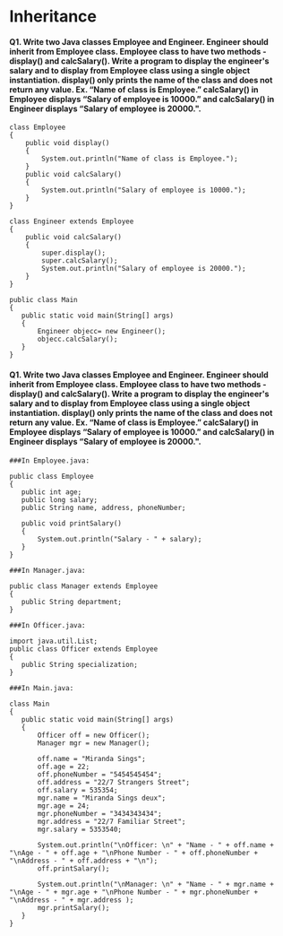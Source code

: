 # Inheritance

#### Q1. Write two Java classes Employee and Engineer. Engineer should inherit from Employee class. Employee class to have two methods - display() and calcSalary(). Write a program to display the engineer's salary and to display from Employee class using a single object instantiation. display() only prints the name of the class and does not return any value. Ex. “Name of class is Employee.” calcSalary() in Employee displays “Salary of employee is 10000.” and calcSalary() in Engineer displays “Salary of employee is 20000.".
```
class Employee
{
    public void display()
    {
        System.out.println("Name of class is Employee."); 
    }
    public void calcSalary()
    {
        System.out.println("Salary of employee is 10000."); 
    }
}
 
class Engineer extends Employee
{
    public void calcSalary()
    {
        super.display();
        super.calcSalary();
        System.out.println("Salary of employee is 20000."); 
    }
}
 
public class Main
{
   public static void main(String[] args)
   {
       Engineer objecc= new Engineer();
       objecc.calcSalary();
   }
}
```

#### Q1. Write two Java classes Employee and Engineer. Engineer should inherit from Employee class. Employee class to have two methods - display() and calcSalary(). Write a program to display the engineer's salary and to display from Employee class using a single object instantiation. display() only prints the name of the class and does not return any value. Ex. “Name of class is Employee.” calcSalary() in Employee displays “Salary of employee is 10000.” and calcSalary() in Engineer displays “Salary of employee is 20000.".
```
###In Employee.java:
 
public class Employee
{  
   public int age;
   public long salary;
   public String name, address, phoneNumber;
 
   public void printSalary() 
   {
       System.out.println("Salary - " + salary);
   }
}
 
###In Manager.java:
 
public class Manager extends Employee
{
   public String department;
}
 
###In Officer.java:
 
import java.util.List;
public class Officer extends Employee
{
   public String specialization;
}
 
###In Main.java:
 
class Main
{
   public static void main(String[] args)
   {
       Officer off = new Officer();
       Manager mgr = new Manager();
 
       off.name = "Miranda Sings";
       off.age = 22;
       off.phoneNumber = "5454545454";
       off.address = "22/7 Strangers Street";
       off.salary = 535354;
       mgr.name = "Miranda Sings deux";
       mgr.age = 24;
       mgr.phoneNumber = "3434343434";
       mgr.address = "22/7 Familiar Street";
       mgr.salary = 5353540;
       
       System.out.println("\nOfficer: \n" + "Name - " + off.name + "\nAge - " + off.age + "\nPhone Number - " + off.phoneNumber + "\nAddress - " + off.address + "\n");
       off.printSalary();
 
       System.out.println("\nManager: \n" + "Name - " + mgr.name + "\nAge - " + mgr.age + "\nPhone Number - " + mgr.phoneNumber + "\nAddress - " + mgr.address );
       mgr.printSalary();
   }
}
```
